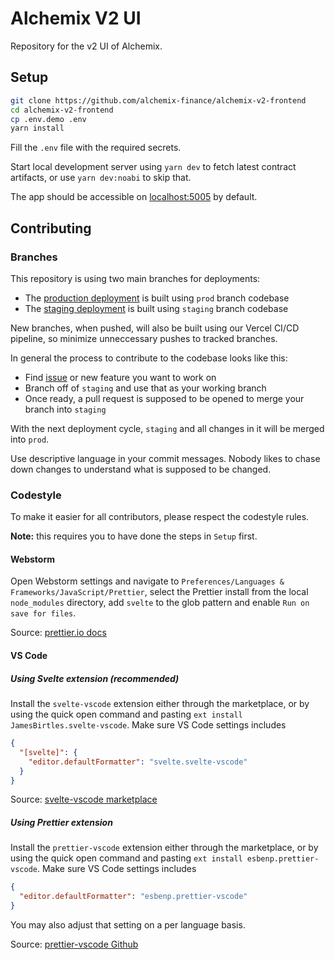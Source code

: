 # Alchemix V2 UI

Repository for the v2 UI of Alchemix.

## Setup

```bash
git clone https://github.com/alchemix-finance/alchemix-v2-frontend
cd alchemix-v2-frontend
cp .env.demo .env
yarn install
```

Fill the `.env` file with the required secrets.

Start local development server using `yarn dev` to fetch latest contract artifacts, or use `yarn dev:noabi` to skip that.

The app should be accessible on [localhost:5005](http://localhost:5005) by default.

## Contributing

### Branches

This repository is using two main branches for deployments:

- The [production deployment](https://alchemix.fi/) is built using `prod` branch codebase
- The [staging deployment](https://staging.alchemix.fi/) is built using `staging` branch codebase

New branches, when pushed, will also be built using our Vercel CI/CD pipeline, so minimize unneccessary pushes to tracked branches.

In general the process to contribute to the codebase looks like this:

- Find [issue](https://github.com/alchemix-finance/alchemix-v2-frontend/issues) or new feature you want to work on
- Branch off of `staging` and use that as your working branch
- Once ready, a pull request is supposed to be opened to merge your branch into `staging`

With the next deployment cycle, `staging` and all changes in it will be merged into `prod`.

Use descriptive language in your commit messages. Nobody likes to chase down changes to understand what is supposed to be changed.

### Codestyle

To make it easier for all contributors, please respect the codestyle rules.

**Note:** this requires you to have done the steps in `Setup` first.

#### Webstorm

Open Webstorm settings and navigate to `Preferences/Languages & Frameworks/JavaScript/Prettier`, select the Prettier install from the local `node_modules` directory, add `svelte` to the glob pattern and enable `Run on save for files`.

Source: [prettier.io docs](https://prettier.io/docs/en/webstorm.html)

#### VS Code

##### Using Svelte extension (recommended)

Install the `svelte-vscode` extension either through the marketplace, or by using the quick open command and pasting `ext install JamesBirtles.svelte-vscode`. Make sure VS Code settings includes

```json
{
  "[svelte]": {
    "editor.defaultFormatter": "svelte.svelte-vscode"
  }
}
```

Source: [svelte-vscode marketplace](https://marketplace.visualstudio.com/items?itemName=svelte.svelte-vscode)

##### Using Prettier extension

Install the `prettier-vscode` extension either through the marketplace, or by using the quick open command and pasting `ext install esbenp.prettier-vscode`. Make sure VS Code settings includes

```json
{
  "editor.defaultFormatter": "esbenp.prettier-vscode"
}
```

You may also adjust that setting on a per language basis.

Source: [prettier-vscode Github](https://github.com/prettier/prettier-vscode)
